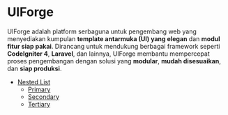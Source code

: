 # **UIForge**

UIForge adalah platform serbaguna untuk pengembang web yang menyediakan kumpulan **template antarmuka (UI) yang elegan** dan **modul fitur siap pakai**. Dirancang untuk mendukung berbagai framework seperti **CodeIgniter 4**, **Laravel**, dan lainnya, UIForge membantu mempercepat proses pengembangan dengan solusi yang **modular**, **mudah disesuaikan**, dan **siap produksi**.

- [Nested List](https://github.com/abdullukmana/UIForge/tree/main/Nested%20List)
  - [Primary](https://github.com/abdullukmana/UIForge/tree/main/Nested%20List/primary)
  - [Secondary](https://github.com/abdullukmana/UIForge/tree/main/Nested%20List/secondary)
  - [Tertiary](https://github.com/abdullukmana/UIForge/tree/main/Nested%20List/tertiary)
